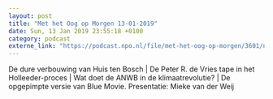 ```yaml
---
layout: post
title: "Met het Oog op Morgen 13-01-2019"
date: Sun, 13 Jan 2019 23:55:18 +0100
category: podcast
externe_link: "https://podcast.npo.nl/file/met-het-oog-op-morgen/3601/nporadio1_met-het-oog-op-morgen_20190114_met-het-oog-op-morgen-13-01-2019_ZVBCEM.mp3"
---
```


De dure verbouwing van Huis ten Bosch | De Peter R. de Vries tape in het Holleeder-proces | Wat doet de ANWB in de klimaatrevolutie? | De opgepimpte versie van Blue Movie. Presentatie: Mieke van der Weij

